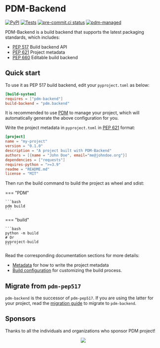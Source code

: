 # PDM-Backend

[![PyPI](https://img.shields.io/pypi/v/pdm-backend?label=PyPI)](https://pypi.org/project/pdm-backend)
[![Tests](https://github.com/pdm-project/pdm-backend/actions/workflows/ci.yml/badge.svg)](https://github.com/pdm-project/pdm-backend/actions/workflows/ci.yml)
[![pre-commit.ci status](https://results.pre-commit.ci/badge/github/pdm-project/pdm-backend/main.svg)](https://results.pre-commit.ci/latest/github/pdm-project/pdm-backend/main)
[![pdm-managed](https://img.shields.io/badge/pdm-managed-blueviolet)][PDM]

PDM-Backend is a build backend that supports the latest packaging standards, which includes:

- [PEP 517] Build backend API
- [PEP 621] Project metadata
- [PEP 660] Editable build backend

[PEP 517]: https://www.python.org/dev/peps/pep-0517/
[PEP 621]: https://www.python.org/dev/peps/pep-0621/
[PEP 660]: https://www.python.org/dev/peps/pep-0660/

## Quick start

To use it as PEP 517 build backend, edit your `pyproject.toml` as below:

```toml
[build-system]
requires = ["pdm-backend"]
build-backend = "pdm.backend"
```

It is recommended to use [PDM] to manage your project, which will automatically generate the above configuration for you.

[PDM]: https://pdm-project.org

Write the project metadata in `pyproject.toml` in [PEP 621] format:

```toml
[project]
name = "my-project"
version = "0.1.0"
description = "A project built with PDM-Backend"
authors = [{name = "John Doe", email="me@johndoe.org"}]
dependencies = ["requests"]
requires-python = ">=3.9"
readme = "README.md"
license = "MIT"
```

Then run the build command to build the project as wheel and sdist:

=== "PDM"

    ```bash
    pdm build
    ```

=== "build"

    ```bash
    python -m build
    # Or
    pyproject-build
    ```

Read the corresponding documentation sections for more details:

- [Metadata](./metadata.md) for how to write the project metadata
- [Build configuration](./build_config.md) for customizing the build process.

## Migrate from `pdm-pep517`

`pdm-backend` is the successor of `pdm-pep517`. If you are using the latter for your project, read the [migration guide](./migration.md) to migrate to `pdm-backend`.

## Sponsors

Thanks to all the individuals and organizations who sponsor PDM project!

<p align="center">
    <a href="https://cdn.jsdelivr.net/gh/pdm-project/sponsors/sponsors.svg">
        <img src="https://cdn.jsdelivr.net/gh/pdm-project/sponsors/sponsors.svg"/>
    </a>
</p>
